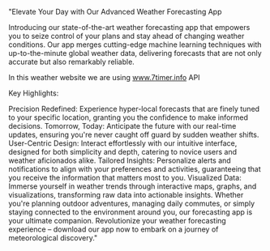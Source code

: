 "Elevate Your Day with Our Advanced Weather Forecasting App

Introducing our state-of-the-art weather forecasting app that empowers you to seize control of your plans and stay ahead of changing weather conditions. Our app merges cutting-edge machine learning techniques with up-to-the-minute global weather data, delivering forecasts that are not only accurate but also remarkably reliable.

In this weather website we are using www.7timer.info API 

Key Highlights:

Precision Redefined: Experience hyper-local forecasts that are finely tuned to your specific location, granting you the confidence to make informed decisions.
Tomorrow, Today: Anticipate the future with our real-time updates, ensuring you're never caught off guard by sudden weather shifts.
User-Centric Design: Interact effortlessly with our intuitive interface, designed for both simplicity and depth, catering to novice users and weather aficionados alike.
Tailored Insights: Personalize alerts and notifications to align with your preferences and activities, guaranteeing that you receive the information that matters most to you.
Visualized Data: Immerse yourself in weather trends through interactive maps, graphs, and visualizations, transforming raw data into actionable insights.
Whether you're planning outdoor adventures, managing daily commutes, or simply staying connected to the environment around you, our forecasting app is your ultimate companion. Revolutionize your weather forecasting experience – download our app now to embark on a journey of meteorological discovery."
